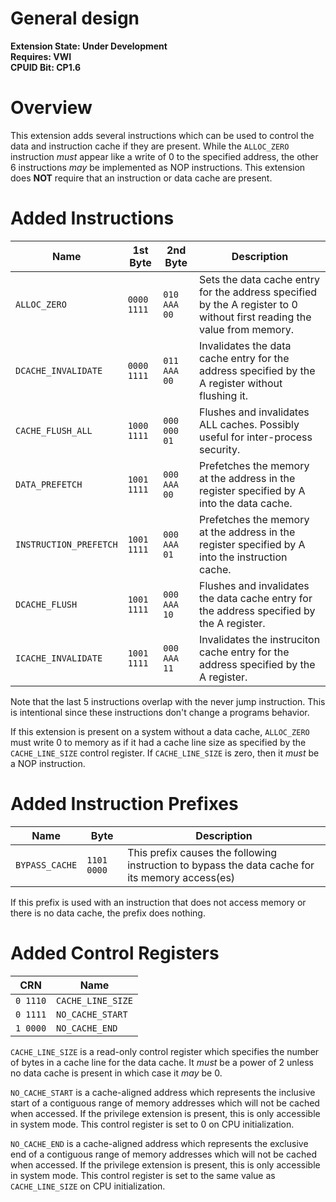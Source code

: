 # General design

**Extension State: Under Development**  
**Requires: VWI**  
**CPUID Bit: CP1.6**

# Overview

This extension adds several instructions which can be used to control the data and instruction cache if they are present. While the `ALLOC_ZERO` instruction _must_ appear like
a write of 0 to the specified address, the other 6 instructions _may_ be implemented as NOP instructions. This extension does __NOT__ require that an instruction or data cache
are present.

# Added Instructions

| Name                   | 1st Byte    | 2nd Byte     | Description                                                                                                             |
|------------------------|-------------|--------------|-------------------------------------------------------------------------------------------------------------------------|
| `ALLOC_ZERO`           | `0000 1111` | `010 AAA 00` | Sets the data cache entry for the address specified by the A register to 0 without first reading the value from memory. |
| `DCACHE_INVALIDATE`    | `0000 1111` | `011 AAA 00` | Invalidates the data cache entry for the address specified by the A register without flushing it.                       |
| `CACHE_FLUSH_ALL`      | `1000 1111` | `000 000 01` | Flushes and invalidates ALL caches. Possibly useful for inter-process security.                                         |
| `DATA_PREFETCH`        | `1001 1111` | `000 AAA 00` | Prefetches the memory at the address in the register specified by A into the data cache.                                |
| `INSTRUCTION_PREFETCH` | `1001 1111` | `000 AAA 01` | Prefetches the memory at the address in the register specified by A into the instruction cache.                         |
| `DCACHE_FLUSH`         | `1001 1111` | `000 AAA 10` | Flushes and invalidates the data cache entry for the address specified by the A register.                               |
| `ICACHE_INVALIDATE`    | `1001 1111` | `000 AAA 11` | Invalidates the instruciton cache entry for the address specified by the A register.                                    |

Note that the last 5 instructions overlap with the never jump instruction. This is intentional since these instructions don't change a programs behavior.

If this extension is present on a system without a data cache, `ALLOC_ZERO` must write 0 to memory as if it had a cache line size as specified by the `CACHE_LINE_SIZE` control register.
If `CACHE_LINE_SIZE` is zero, then it _must_ be a NOP instruction.

# Added Instruction Prefixes

| Name           | Byte        | Description                                                                                     |
|----------------|-------------|-------------------------------------------------------------------------------------------------|
| `BYPASS_CACHE` | `1101 0000` | This prefix causes the following instruction to bypass the data cache for its memory access(es) |

If this prefix is used with an instruction that does not access memory or there is no data cache, the prefix does nothing.

# Added Control Registers

| CRN    | Name               |
|--------|---------------------|
| `0 1110` | `CACHE_LINE_SIZE` |
| `0 1111` | `NO_CACHE_START`  |
| `1 0000` | `NO_CACHE_END`    |

`CACHE_LINE_SIZE` is a read-only control register which specifies the number of bytes in a cache line for the data cache. It _must_ be a power of 2 unless no data cache is present
in which case it _may_ be 0.

`NO_CACHE_START` is a cache-aligned address which represents the inclusive start of a contiguous range of memory addresses which will not be cached when accessed. If the privilege extension is present, this is only accessible in system mode.
This control register is set to 0 on CPU initialization.

`NO_CACHE_END` is a cache-aligned address which represents the exclusive end of a contiguous range of memory addresses which will not be cached when accessed. If the privilege extension is present, this is only accessible in system mode.
This control register is set to the same value as `CACHE_LINE_SIZE` on CPU initialization.
